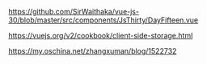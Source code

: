 https://github.com/SirWaithaka/vue-js-30/blob/master/src/components/JsThirty/DayFifteen.vue

https://vuejs.org/v2/cookbook/client-side-storage.html

https://my.oschina.net/zhangxuman/blog/1522732